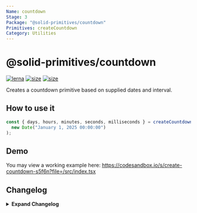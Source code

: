 ```yaml
---
Name: countdown
Stage: 3
Package: "@solid-primitives/countdown"
Primitives: createCountdown
Category: Utilities
---
```


# @solid-primitives/countdown

[![lerna](https://img.shields.io/badge/maintained%20with-lerna-cc00ff.svg)](https://lerna.js.org/)
[![size](https://img.shields.io/bundlephobia/minzip/@solid-primitives/countdown)](https://bundlephobia.com/package/@solid-primitives/countdown)
[![size](https://img.shields.io/npm/v/@solid-primitives/countdown)](https://www.npmjs.com/package/@solid-primitives/countdown)

Creates a countdown primitive based on supplied dates and interval.

## How to use it

```ts
const { days, hours, minutes, seconds, milliseconds } = createCountdown(
  new Date("January 1, 2025 00:00:00")
);
```

## Demo

You may view a working example here: https://codesandbox.io/s/create-countdown-s5f6n?file=/src/index.tsx

## Changelog

<details>
<summary><b>Expand Changelog</b></summary>

0.0.100

First commit of the countdown primitive.

1.0.0

Updated to Stage 3 and published CJS.

</details>
